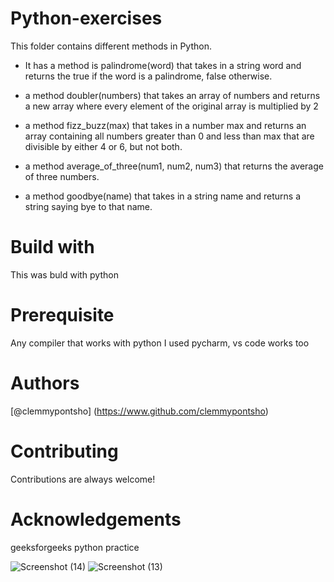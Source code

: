 # Python-exercises
This folder contains different methods in Python.
 
* It has a method is palindrome(word) that takes in a string word and returns the true if the word is a
palindrome, false otherwise.

* a method doubler(numbers) that takes an array of numbers and returns a new array where every element of the original array is multiplied by 2

* a method fizz_buzz(max) that takes in a number max and returns an array containing all numbers greater than 0 and less than max that are divisible by either 4 or 6, but not both.

* a method average_of_three(num1, num2, num3) that returns the average of three numbers.

* a method goodbye(name) that takes in a string name and returns a string saying bye to that name.

# Build with

This was buld with python

# Prerequisite

Any compiler that works with python I used pycharm, vs code works too

# Authors

[@clemmypontsho] (https://www.github.com/clemmypontsho)

# Contributing

Contributions are always welcome!


# Acknowledgements

geeksforgeeks python practice

![Screenshot (14)](https://user-images.githubusercontent.com/82105920/158435931-78cefe91-3092-4f73-8c21-00bd9be259c3.png)
![Screenshot (13)](https://user-images.githubusercontent.com/82105920/158435921-5a464e2f-acc2-484b-9efd-a599432388e5.png)
